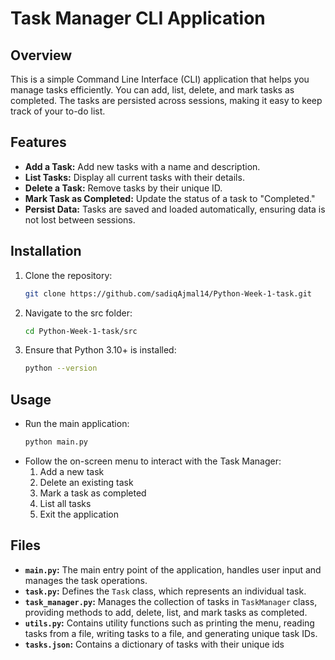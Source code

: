 # Task Manager CLI Application

## Overview

This is a simple Command Line Interface (CLI) application that helps you manage tasks efficiently. You can add, list, delete, and mark tasks as completed. The tasks are persisted across sessions, making it easy to keep track of your to-do list.

## Features

- **Add a Task:** Add new tasks with a name and description.
- **List Tasks:** Display all current tasks with their details.
- **Delete a Task:** Remove tasks by their unique ID.
- **Mark Task as Completed:** Update the status of a task to "Completed."
- **Persist Data:** Tasks are saved and loaded automatically, ensuring data is not lost between sessions.

## Installation

1. Clone the repository:
   ```bash
   git clone https://github.com/sadiqAjmal14/Python-Week-1-task.git
2. Navigate to the src folder:
   ```bash
   cd Python-Week-1-task/src
3. Ensure that Python 3.10+ is installed:
   ```bash
   python --version

## Usage
- Run the main application:
  ```bash
  python main.py
- Follow the on-screen menu to interact with the Task Manager:
  1.  Add a new task
  2.  Delete an existing task
  3.   Mark a task as completed
  4.   List all tasks
  5.   Exit the application

## Files

- **`main.py`:** The main entry point of the application, handles user input and manages the task operations.
- **`task.py`:** Defines the `Task` class, which represents an individual task.
- **`task_manager.py`:** Manages the collection of tasks in `TaskManager` class, providing methods to add, delete, list, and mark tasks as completed.
- **`utils.py`:** Contains utility functions such as printing the menu, reading tasks from a file, writing tasks to a file, and generating unique task IDs.
- **`tasks.json`:** Contains a dictionary of tasks with their unique ids
